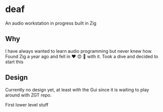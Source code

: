 # deaf

An audio workstation in progress built in Zig

## Why

I have always wanted to learn audio programming but never knew how. Found Zig a year ago and fell in ❤ 😍 💖  with it. Took a dive and decided to start this

## Design

Currently no design yet, at least with the Gui since it is waiting to play around with ZGT repo.

First lower level stuff 
